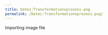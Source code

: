 ```yaml
---
title: Datei:Transformationsprozess.png
permalink: /Datei:Transformationsprozess.png/
---
```


Importing image file